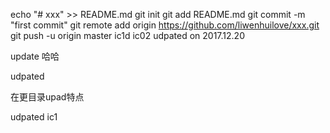 echo "# xxx" >> README.md
git init
git add README.md
git commit -m "first commit"
git remote add origin https://github.com/liwenhuilove/xxx.git
git push -u origin master
ic1d
ic02 udpated on 2017.12.20

update 哈哈

udpated 



在更目录upad特点


udpated ic1